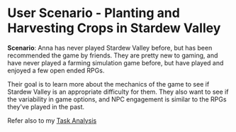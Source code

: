 # User Scenario - Planting and Harvesting Crops in Stardew Valley

**Scenario**: Anna has never played Stardew Valley before, but has been recommended the game by friends. They are pretty new to gaming, and have never played a farming simulation game before, but have played and enjoyed a few open ended RPGs.

Their goal is to learn more about the mechanics of the game to see if Stardew Valley is an appropriate difficulty for them. They also want to see if the variability in game options, and NPC engagement is similar to the RPGs they've played in the past.



Refer also to my [Task Analysis](assets/docs/Soetebier-Task-Analysis.pdf)